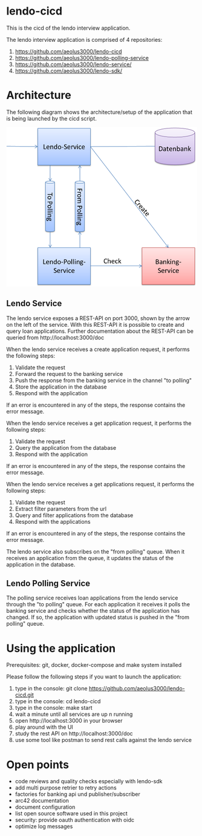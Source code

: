 # lendo-cicd

This is the cicd of the lendo interview application.

The lendo interview application is comprised of 4 repositories:
1. https://github.com/aeolus3000/lendo-cicd
2. https://github.com/aeolus3000/lendo-polling-service
3. https://github.com/aeolus3000/lendo-service/
4. https://github.com/aeolus3000/lendo-sdk/

# Architecture

The following diagram shows the architecture/setup of the application that is being 
launched by the cicd script.

![Architecture](/doc/architecture.png)


## Lendo Service

The lendo service exposes a REST-API on port 3000, shown by the arrow on the left of the service. 
With this REST-API it is possible to create and query loan applications.
Further documentation about the REST-API can be queried from http://localhost:3000/doc

When the lendo service receives a create application request, it performs the following steps:

1. Validate the request
2. Forward the request to the banking service
3. Push the response from the banking service in the channel "to polling"
4. Store the application in the database
5. Respond with the application

If an error is encountered in any of the steps, the response contains the error message.

When the lendo service receives a get application request, it performs the following steps:

1. Validate the request
2. Query the application from the database
3. Respond with the application

If an error is encountered in any of the steps, the response contains the error message.

When the lendo service receives a get applications request, it performs the following steps:

1. Validate the request
2. Extract filter parameters from the url
3. Query and filter applications from the database
4. Respond with the applications

If an error is encountered in any of the steps, the response contains the error message.

The lendo service also subscribes on the "from polling" queue. When it receives an application
from the queue, it updates the status of the application in the database.

## Lendo Polling Service

The polling service receives loan applications from the lendo service through the "to polling" queue.
For each application it receives it polls the banking service and checks whether the status of the 
application has changed. If so, the application with updated status is pushed in the "from polling" queue.

# Using the application

Prerequisites: git, docker, docker-compose and make system installed

Please follow the following steps if you want to launch the application:

1. type in the console: git clone https://github.com/aeolus3000/lendo-cicd.git
2. type in the console: cd lendo-cicd
3. type in the console: make start
4. wait a minute until all services are up n running
5. open http://localhost:3000 in your browser
6. play around with the UI
7. study the rest API on http://localhost:3000/doc
8. use some tool like postman to send rest calls against the lendo service

# Open points

- code reviews and quality checks especially with lendo-sdk
- add multi purpose retrier to retry actions
- factories for banking api und publisher/subscriber
- arc42 documentation
- document configuration
- list open source software used in this project
- security: provide oauth authentication with oidc
- optimize log messages